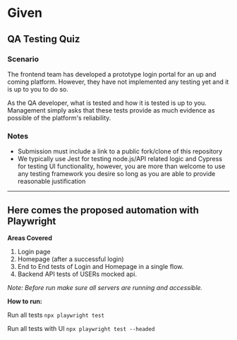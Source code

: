 # Given

## QA Testing Quiz

### Scenario

The frontend team has developed a prototype login portal for an up and coming platform.
However, they have not implemented any testing yet and it is up to you to do so.

As the QA developer, what is tested and how it is tested is up to you.
Management simply asks that these tests provide as much evidence as possible of the platform's reliability.

### Notes

- Submission must include a link to a public fork/clone of this repository
- We typically use Jest for testing node.js/API related logic and Cypress for testing UI functionality, however, you are more than welcome to use any testing framework you desire so long as you are able to provide reasonable justification

---

## Here comes the proposed automation with Playwright

**Areas Covered**

1. Login page
2. Homepage (after a successful login)
3. End to End tests of Login and Homepage in a single flow.
4. Backend API tests of USERs mocked api.

*Note: *Before run make sure all servers are running and accessible.**

**How to run:**

Run all tests `npx playwright test`

Run all tests with UI `npx playwright test --headed`

